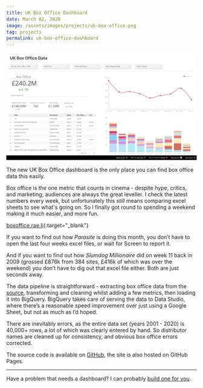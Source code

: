```yaml
---
title: UK Box Office Dashboard
date: March 02, 2020
image: /assets/images/projects/uk-box-office.png
tag: projects
permalink: uk-box-office-dashboard
---
```


![image1](/assets/images/projects/uk-box-office.png)

The new UK Box Office dashboard is the only place you can find box office data this easily.

Box office is the one metric that counts in cinema - despite hype, critics, and marketing; audiences are always the great leveller. I check the latest numbers every week, but unfortunately this _still_ means comparing excel sheets to see what's going on. So I finally got round to spending a weekend making it much easier, and more fun.

[boxoffice.rae.li](https://boxofficedata.co.uk){:target="\_blank"}

If you want to find out how _Parasite_ is doing this month, you don’t have to open the last four weeks excel files, or wait for Screen to report it.

And if you want to find out how _Slumdog Millionaire_ did on week 11 back in 2009 (grossed £876k from 384 sites, £416k of which was over the weekend) you don’t have to dig out that excel file either.
Both are just seconds away.

The data pipeline is straightforward - extracting box office data from the [source](https://www.bfi.org.uk/education-research/film-industry-statistics-research/weekend-box-office-figures), transforming and cleaning whilst adding a few metrics, then loading it into BigQuery.
BigQuery takes care of serving the data to Data Studio, where there’s a reasonable speed improvement over just using a Google Sheet, but not as much as I’d hoped.

There are inevitably errors, as the entire data set (years 2001 - 2020) is 40,000+ rows, a lot of which was clearly entered by hand. So distributor names are cleaned up for consistency, and obvious box office errors corrected.

The source code is available on [GitHub](https://github.com/AndyRae/uk-box-office), the site is also hosted on GitHub Pages.

---

Have a problem that needs a dashboard? I can probably [build one for you](/about).
